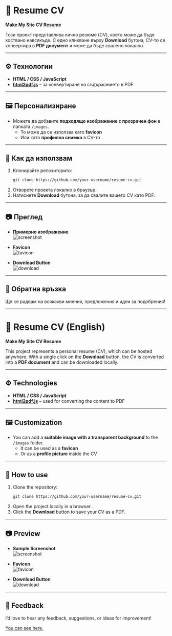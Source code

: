 # 📄 Resume CV  

**Make My Site CV Resume**  

Този проект представлява лично резюме (CV), което може да бъде хоствано навсякъде. С едно кликване върху **Download** бутона, CV-то се конвертира в **PDF документ** и може да бъде свалено локално.  

---

## ⚙️ Технологии  
- **HTML / CSS / JavaScript**  
- **[html2pdf.js](https://ekoopmans.github.io/html2pdf.js/)** – за конвертиране на съдържанието в PDF  

---

## 🖼️ Персонализиране  
- Можете да добавите **подходящо изображение с прозрачен фон** в папката `/images`.  
  - То може да се използва като **favicon**  
  - Или като **профилна снимка** в CV-то  

---

## 🚀 Как да използвам  
1. Клонирайте репозиторито:  
   ```bash
   git clone https://github.com/your-username/resume-cv.git
   ```  
2. Отворете проекта локално в браузър.  
3. Натиснете **Download** бутона, за да свалите вашето CV като PDF.  

---

## 📷 Преглед  

- **Примерно изображение**  
  ![screenshot](https://github.com/YuseinB/Resume_CV/assets/114071452/ffb1a021-0400-477a-8596-8f04180dfae7)  

- **Favicon**  
  ![favicon](https://github.com/YuseinB/Resume_CV/assets/114071452/b2a2de93-9280-4af1-85c6-5f1dafd9ce6f)  

- **Download Button**  
  ![download](https://github.com/YuseinB/Resume_CV/assets/114071452/99b7b7f2-9ae4-4ca7-8344-1f61e11b981f)  

---

## 💬 Обратна връзка  
Ще се радвам на всякакви мнения, предложения и идеи за подобрения!  

---

# 📄 Resume CV (English)  

**Make My Site CV Resume**  

This project represents a personal resume (CV), which can be hosted anywhere. With a single click on the **Download** button, the CV is converted into a **PDF document** and can be downloaded locally.  

---

## ⚙️ Technologies  
- **HTML / CSS / JavaScript**  
- **[html2pdf.js](https://ekoopmans.github.io/html2pdf.js/)** – used for converting the content to PDF  

---

## 🖼️ Customization  
- You can add a **suitable image with a transparent background** to the `/images` folder.  
  - It can be used as a **favicon**  
  - Or as a **profile picture** inside the CV  

---

## 🚀 How to use  
1. Clone the repository:  
   ```bash
   git clone https://github.com/your-username/resume-cv.git
   ```  
2. Open the project locally in a browser.  
3. Click the **Download** button to save your CV as a PDF.  

---

## 📷 Preview  

- **Sample Screenshot**  
  ![screenshot](https://github.com/YuseinB/Resume_CV/assets/114071452/ffb1a021-0400-477a-8596-8f04180dfae7)  

- **Favicon**  
  ![favicon](https://github.com/YuseinB/Resume_CV/assets/114071452/b2a2de93-9280-4af1-85c6-5f1dafd9ce6f)  

- **Download Button**  
  ![download](https://github.com/YuseinB/Resume_CV/assets/114071452/99b7b7f2-9ae4-4ca7-8344-1f61e11b981f)  

---

## 💬 Feedback  
I’d love to hear any feedback, suggestions, or ideas for improvement!  

<a href="http://cv.bdss.eu"  target="_blank">You can see here.</a>
